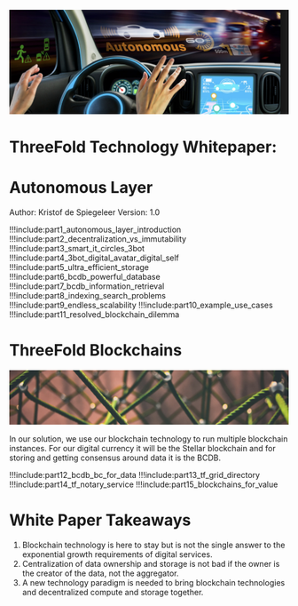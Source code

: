 ![alt_text](img/header.jpg)

# ThreeFold Technology Whitepaper: 
# Autonomous Layer

Author: Kristof de Spiegeleer
Version: 1.0

!!!include:part1_autonomous_layer_introduction
!!!include:part2_decentralization_vs_immutability
!!!include:part3_smart_it_circles_3bot
!!!include:part4_3bot_digital_avatar_digital_self
!!!include:part5_ultra_efficient_storage
!!!include:part6_bcdb_powerful_database
!!!include:part7_bcdb_information_retrieval
!!!include:part8_indexing_search_problems
!!!include:part9_endless_scalability
!!!include:part10_example_use_cases
!!!include:part11_resolved_blockchain_dilemma


# ThreeFold Blockchains

![alt_text](img/net.jpg)


In our solution, we use our blockchain technology to run multiple blockchain instances. For our digital currency it will be the Stellar blockchain and for storing and getting consensus around data it is the BCDB.


!!!include:part12_bcdb_bc_for_data
!!!include:part13_tf_grid_directory
!!!include:part14_tf_notary_service
!!!include:part15_blockchains_for_value


# White Paper Takeaways 

1. Blockchain technology is here to stay but is not the single answer to the exponential growth requirements of digital services.
2. Centralization of data ownership and storage is not bad if the owner is the creator of the data, not the aggregator.
3. A new technology paradigm is needed to bring blockchain technologies and decentralized compute and storage together.